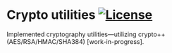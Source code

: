 # Crypto utilities [![License](https://img.shields.io/badge/License-BSD_2--Clause-orange.svg)](https://opensource.org/licenses/BSD-2-Clause)
Implemented cryptography utilities—utilizing crypto++ (AES/RSA/HMAC/SHA384) [work-in-progress].
